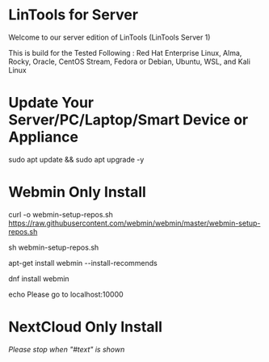 # LinTools for Server
Welcome to our server edition of LinTools (LinTools Server 1)

This is build for the Tested Following : Red Hat Enterprise Linux, Alma, Rocky, Oracle, CentOS Stream, Fedora or Debian, Ubuntu, WSL, and Kali Linux

# Update Your Server/PC/Laptop/Smart Device or Appliance

sudo apt update && sudo apt upgrade -y

# Webmin Only Install

curl -o webmin-setup-repos.sh https://raw.githubusercontent.com/webmin/webmin/master/webmin-setup-repos.sh

sh webmin-setup-repos.sh

apt-get install webmin --install-recommends

dnf install webmin

echo Please go to localhost:10000

# NextCloud Only Install
*Please stop when "#text" is shown*


